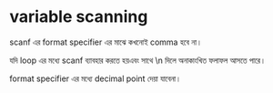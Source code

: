 # variable scanning

scanf এর format specifier এর মাঝে কখনোই comma হবে না।

যদি loop এর মধ্যে scanf ব্যাবহার করতে হয়এবং সাথে \n দিলে অনাকাংখিত ফলাফল আসতে পারে।  &#x20;

format specifier এর মধ্যে  decimal point দেয়া যাবেনা।  &#x20;

&#x20;   &#x20;
